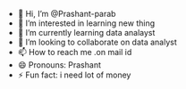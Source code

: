 - 👋 Hi, I’m @Prashant-parab
- 👀 I’m interested in learning new thing
- 🌱 I’m currently learning data analayst
- 💞️ I’m looking to collaborate on data analyst
- 📫 How to reach me .on mail id
- 😄 Pronouns: Prashant
- ⚡ Fun fact: i need lot of money

<!---
Prashant-parab/Prashant-parab is a ✨ special ✨ repository because its `README.md` (this file) appears on your GitHub profile.
You can click the Preview link to take a look at your changes.
--->
